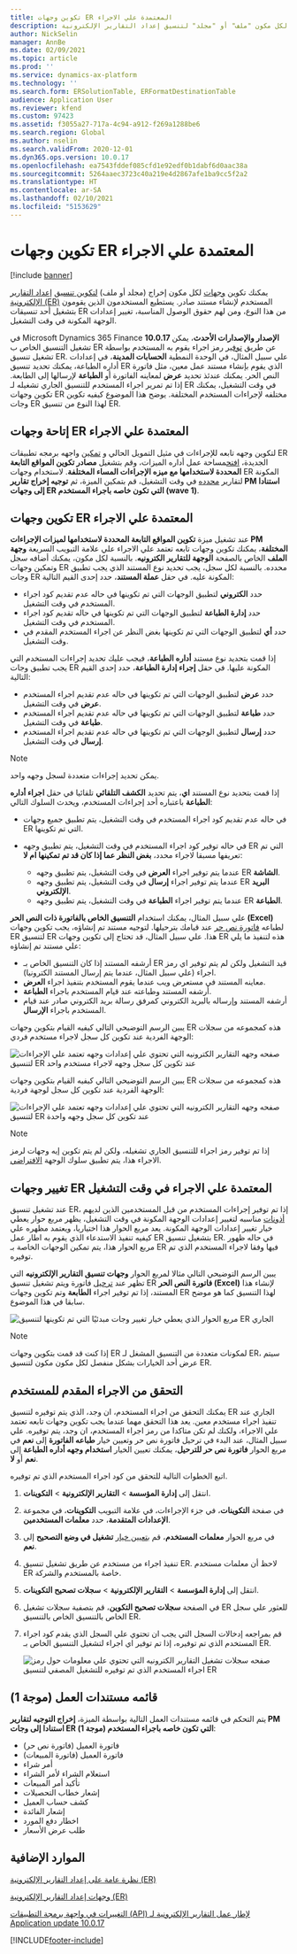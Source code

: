 ```yaml
---
title: تكوين وجهات ER المعتمدة علي الاجراء
description: يوضح هذا الموضوع معلومات كيفية تكوين وجهات بريد إلكتروني لكل مكون "ملف" أو "مجلد" لتنسيق إعداد التقارير الإلكترونية (ER) التي يتم تكوينها لإنشاء مستندات صادرة.
author: NickSelin
manager: AnnBe
ms.date: 02/09/2021
ms.topic: article
ms.prod: ''
ms.service: dynamics-ax-platform
ms.technology: ''
ms.search.form: ERSolutionTable, ERFormatDestinationTable
audience: Application User
ms.reviewer: kfend
ms.custom: 97423
ms.assetid: f3055a27-717a-4c94-a912-f269a1288be6
ms.search.region: Global
ms.author: nselin
ms.search.validFrom: 2020-12-01
ms.dyn365.ops.version: 10.0.17
ms.openlocfilehash: ea7543fddef085cfd1e92edf0b1dabf6d0aac38a
ms.sourcegitcommit: 5264aaec3723c40a219e4d2867afe1ba9cc5f2a2
ms.translationtype: HT
ms.contentlocale: ar-SA
ms.lasthandoff: 02/10/2021
ms.locfileid: "5153629"
---
```

# <a name="configure-action-dependent-er-destinations"></a>تكوين وجهات ER المعتمدة علي الاجراء

[!include [banner](../includes/banner.md)]

يمكنك تكوين [وجهات](electronic-reporting-destinations.md) لكل مكون إخراج (مجلد أو ملف) [لتكوين ](general-electronic-reporting.md) [تنسيق](general-electronic-reporting.md#FormatComponentOutbound) [إعداد التقارير الإلكترونية (ER)](general-electronic-reporting.md#Configuration) المستخدم لإنشاء مستند صادر. يستطيع المستخدمون الذين يقومون بتشغيل أحد تنسيقات ER من هذا النوع، ومن لهم حقوق الوصول المناسبة، تغيير إعدادات الوجهة المكونة في وقت التشغيل.

في Microsoft Dynamics 365 Finance **10.0.17 الإصدار والإصدارات الأحدث**، يمكن تشغيل التنسيق الخاص ب ER عن طريق [توفير](er-apis-app10-0-17.md) رمز اجراء يقوم به المستخدم بواسطة تشغيل تنسيق ER. علي سبيل المثال، في الوحدة النمطية **الحسابات المدينة**، في إعدادات أداره الطباعة، يمكنك تحديد تنسيق ER الذي يقوم بإنشاء مستند عمل معين، مثل فاتورة النص الحر. يمكنك عندئذ تحديد **عرض** لمعاينه الفاتورة أو **الطباعة** لإرسالها إلى الطابعة. إذا تم تمرير اجراء المستخدم للتنسيق الجاري تشغيله لـ ER في وقت التشغيل، يمكنك تكوين وجهات ER مختلفه لإجراءات المستخدم المختلفة. يوضح هذا الموضوع كيفيه تكوين وجات ER لهذا النوع من تنسيق ER.

## <a name="make-action-dependent-er-destinations-available"></a>إتاحة وجهات ER المعتمدة علي الاجراء

لتكوين وجهه تابعه للإجراءات في مثيل التمويل الحالي و [تمكين](er-apis-app10-0-17.md) واجهه برمجه تطبيقات ER الجديدة، [افتح](../../fin-ops/get-started/feature-management/feature-management-overview.md#the-feature-management-workspace)مساحة عمل أداره الميزات، وقم بتشغيل **مصادر تكوين المواقع التابعة المحددة لاستخدامها مع ميزه الإجراءات المساء المختلفة**. لاستخدام وجهات ER المكونة لتقارير [محدده](#reports-list-wave1) في وقت التشغيل، قم بتمكين الميزة، ثم **توجيه إخراج تقارير PM استنادا إلى وجهات ER التي تكون خاصه باجراء المستخدم (wave 1)**.

## <a name="configure-action-dependent-er-destinations"></a>تكوين وجهات ER المعتمدة علي الاجراء

عند تشغيل ميزة **تكوين المواقع التابعة المحددة لاستخدامها لميزات الإجراءات PM المختلفة**، يمكنك تكوين وجهات تابعه تعتمد علي الاجراء علي علامة التبويب السريعة **وجهة الملف** الخاص بالصفحة **الوجهة للتقارير الكترونيه**. بالنسبة لكل مكون، يمكنك أضافه سجل وتمكين وجهات ER محدده. بالنسبة لكل سجل، يجب تحديد نوع المستند الذي يجب تطبيق وجات ER المكونة عليه. في حقل **عملة المستند**، حدد إحدى القيم التالية:

- حدد **الكتروني** لتطبيق الوجهات التي تم تكوينها في حاله عدم تقديم كود اجراء المستخدم في وقت التشغيل.
- حدد **إدارة الطباعة** لتطبيق الوجهات التي تم تكوينها في حاله تقديم كود اجراء المستخدم في وقت التشغيل.
- حدد **أي** لتطبيق الوجهات التي تم تكوينها بغض النظر عن اجراء المستخدم المقدم في وقت التشغيل.

إذا قمت بتحديد نوع مستند **أداره الطباعة**، فيجب عليك تحديد إجراءات المستخدم التي يجب تطبيق وجات ER المكونة عليها. في حقل **إجراء إدارة الطباعة**، حدد إحدى القيم التالية:

- حدد **عرض** لتطبيق الوجهات التي تم تكوينها في حاله عدم تقديم اجراء المستخدم **عرض** في وقت التشغيل.
- حدد **طباعة** لتطبيق الوجهات التي تم تكوينها في حاله عدم تقديم اجراء المستخدم **طباعة** في وقت التشغيل.
- حدد **إرسال** لتطبيق الوجهات التي تم تكوينها في حاله عدم تقديم اجراء المستخدم **إرسال** في وقت التشغيل.

> [!NOTE]
> يمكن تحديد إجراءات متعددة لسجل وجهه واحد.

إذا قمت بتحديد نوع المستند **اي**، يتم تحديد **الكشف التلقائي** تلقائيا في حقل **اجراء أداره الطباعة** باعتباره أحد إجراءات المستخدم، ويحدث السلوك التالي:

- في حاله عدم تقديم كود اجراء المستخدم في وقت التشغيل، يتم تطبيق جميع وجهات ER التي تم تكوينها.
- في حاله توفير كود اجراء المستخدم في وقت التشغيل، يتم تطبيق وجهه ER التي تم تعريفها مسبقا لاجراء محدد، **بغض النظر عما إذا كان قد تم تمكينها ام لا**:

    - عندما يتم توفير اجراء **العرض** في وقت التشغيل، يتم تطبيق وجهه ER **الشاشة**.
    - عندما يتم توفير اجراء **إرسال** في وقت التشغيل، يتم تطبيق وجهه ER **البريد الإلكتروني**.
    - عندما يتم توفير اجراء **الطباعة** في وقت التشغيل، يتم تطبيق وجهه ER **الطباعة**.

علي سبيل المثال، يمكنك استخدام **التنسيق الخاص بالفاتورة ذات النص الحر (Excel)** لطباعه [فاتورة نص حر](https://docs.microsoft.com/dynamics365/finance/accounts-receivable/create-free-text-invoice-new) عند قيامك بترحيلها. لتوجيه مستند تم إنشاؤه، يجب تكوين وجهات ER لتنسيق ER هذا. علي سبيل المثال، قد تحتاج إلى تكوين وجهات ER هذه لتنفيذ ما يلي علي مستند تم إنشاؤه:

- أرشفه المستند إذا كان التنسيق الخاص بـ ER قيد التشغيل ولكن لم يتم توفير اي رمز اجراء (علي سبيل المثال، عندما يتم إرسال المستند الكترونيا).
- معاينه المستند في مستعرض ويب عندما يقوم المستخدم بتنفيذ اجراء **العرض**.
- أرشفه المستند وطباعته عند قيام المستخدم باجراء **الطباعة**.
- أرشفه المستند وإرساله بالبريد الكتروني كمرفق رسالة بريد الكتروني صادر عند قيام المستخدم باجراء **الإرسال**.

يبين الرسم التوضيحي التالي كيفيه القيام بتكوين وجهات ER هذه كمجموعه من سجلات الوجهة الفردية عند تكوين كل سجل لاجراء مستخدم فردي:

![صفحه وجهه التقارير الكترونيه التي تحتوي علي إعدادات وجهه تعتمد علي الإجراءات لتنسيق ER عند تكوين كل سجل وجهه لاجراء مستخدم واحد](./media/er-destination-action-dependent-01.png)

يبين الرسم التوضيحي التالي كيفيه القيام بتكوين وجهات ER هذه كمجموعه من سجلات الوجهة الفردية عند تكوين كل سجل لوجهة فردية:

![صفحه وجهه التقارير الكترونيه التي تحتوي علي إعدادات وجهه تعتمد علي الإجراءات لتنسيق ER عند تكوين كل سجل وجهه واحدة](./media/er-destination-action-dependent-01a.png)

> [!NOTE]
> إذا تم توفير رمز اجراء للتنسيق الجاري تشغيله، ولكن لم يتم تكوين إيه وجهات لرمز الاجراء هذا، يتم تطبيق سلوك الوجهة [الافتراضي](electronic-reporting-destinations.md#default-behavior).

## <a name="change-action-dependent-er-destinations-at-runtime"></a>تغيير وجهات ER المعتمدة علي الاجراء في وقت التشغيل

عند تشغيل تنسيق ER، إذا تم توفير إجراءات المستخدم من قبل المستخدمين الذين لديهم [أذونات](electronic-reporting-destinations.md#security-considerations) مناسبه لتغيير إعدادات الوجهة المكونة في وقت التشغيل، يظهر مربع حوار يعطي خيار تغيير إعدادات الوجهة المكونة. يعد مربع الحوار هذا اختياريا، ويعتمد مظهره علي كيفيه تنفيذ الاستدعاء الذي يقوم به اطار عمل ER بتشغيل تنسيق ER. في حاله ظهور مربع الحوار هذا، يتم تمكين الوجهات الخاصة بـ ER فيها وفقا لاجراء المستخدم الذي تم توفيره.

يبين الرسم التوضيحي التالي مثالا لمربع الحوار **وجهات تنسيق التقارير الإلكترونيه** التي تظهر عند [ترحيل](https://docs.microsoft.com/dynamics365/finance/accounts-receivable/create-free-text-invoice-new) فاتورة ويتم تشغيل تنسيق ER **فاتورة النص الحر (Excel)** لإنشاء هذا المستند، إذا تم توفير اجراء **الطابعة** وتم تكوين وجهات ER لهذا التنسيق كما هو موضح سابقا في هذا الموضوع.

![مربع الحوار الذي يعطي خيار تغيير وجات مبدئيًا التي تم تكوينها لتنسيق ER الجاري](./media/er-destination-action-dependent-02.gif)

> [!NOTE]
> إذا كنت قد قمت بتكوين وجهات ER لمكونات متعددة من التنسيق المشغل لـ ER، سيتم عرض أحد الخيارات بشكل منفصل لكل مكون مكون لتنسيق ER.

## <a name="verify-the-provided-user-action"></a>التحقق من الاجراء المقدم للمستخدم

يمكنك التحقق من اجراء المستخدم، ان وجد، الذي يتم توفيره لتنسيق ER الجاري عند تنفيذ اجراء مستخدم معين. يعد هذا التحقق مهما عندما يجب تكوين وجهات تابعه تعتمد علي الاجراء، ولكنك لم تكن متاكدا من رمز اجراء المستخدم، ان وجد، يتم توفيره. علي سبيل المثال، عند البدء في ترحيل فاتورة نص حر وتعيين خيار **طباعه الفاتورة** إلى **نعم** في مربع الحوار **فاتورة نص حر للترحيل**، يمكنك تعيين الخيار **استخدام وجهه أداره الطباعة** إلى **نعم** أو **لا**.

اتبع الخطوات التالية للتحقق من كود اجراء المستخدم الذي تم توفيره.

1. انتقل إلى **إدارة المؤسسة** \> **التقارير الإلكترونية** \> **التكوينات**.
2. في صفحة **التكوينات**، في جزء الإجراءات، في علامة التبويب **التكوينات**، في مجموعة **الإعدادات المتقدمة**، حدد **معلمات المستخدمين**.
3. في مربع الحوار **معلمات المستخدم**، قم [بتعيين خيار](er-trace-reports-compare-baseline.md#configure-er-parameters-to-use-the-baseline-feature) **تشغيل في وضع التصحيح** إلى **نعم**.
4. تنفيذ اجراء من مستخدم عن طريق تشغيل تنسيق ER. لاحظ أن معلمات مستخدم ER خاصة بالمستخدم والشركة.
5. انتقل إلى **إدارة المؤسسة** \> **التقارير الإلكترونية** \> **سجلات تصحيح التكوينات**.
6. في الصفحة **سجلات تصحيح التكوين**، قم بتصفية سجلات تشغيل ER للعثور علي سجل الخاص بالتنسيق الخاص بالتنسيق ER.
7. قم بمراجعه إدخالات السجل التي يجب ان تحتوي علي السجل الذي يقدم كود اجراء المستخدم الذي تم توفيره، إذا تم توفير اي اجراء لتشغيل التنسيق الخاص بـ ER.

    ![صفحه سجلات تشغيل التقارير الكترونيه التي تحتوي علي معلومات حول رمز اجراء المستخدم الذي تم توفيره للتشغيل المصفي لتنسيق ER](./media/er-destination-action-dependent-03.png)

## <a name=""></a><a name="reports-list-wave1">قائمه مستندات العمل (موجة 1)</a>

يتم التحكم في قائمه مستندات العمل التالية بواسطة الميزة، **إخراج التوجيه لتقارير PM استنادا إلى وجات ER التي تكون خاصه باجراء المستخدم (موجة 1)**:

- فاتورة العميل (فاتورة نص حر)
- فاتورة العميل (فاتورة المبيعات)
- أمر شراء
- استعلام الشراء لأمر الشراء
- تأكيد أمر المبيعات
- إشعار خطاب التحصيلات
- كشف حساب العميل
- إشعار الفائدة
- اخطار دفع المورد
- طلب عرض الأسعار

## <a name="additional-resources"></a>الموارد الإضافية

[نظرة عامة على إعداد التقارير الإلكترونية (ER)](general-electronic-reporting.md)

[وجهات إعداد التقارير الإلكترونية (ER)‬](electronic-reporting-destinations.md)

[التغييرات في واجهة برمجة التطبيقات (API) لإطار عمل التقارير الإلكترونية لـ Application update 10.0.17](er-apis-app10-0-17.md)


[!INCLUDE[footer-include](../../../includes/footer-banner.md)]